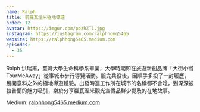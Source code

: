 ```yaml
---
name: Ralph
title: 前羅瓦涅米極地導遊
order: 12
avatar: https://imgur.com/pozhZT1.jpg
instagram: https://instagram.com/ralphhong5465
website: https://ralphhong5465.medium.com
episodes:
  - 35
---
```


Ralph 洪瑞甫，臺灣大學生命科學系畢業，大學時期即在旅遊新創品牌「大街小嚮 TourMeAway」從事城市步行導覽活動。服完兵役後，因順手多投了一封履歷，展開意料之外的極地導遊體驗。出發時連工作所在城市的名稱都不會唸，到深深被拉普蘭的魅力吸引，樂於分享羅瓦涅米觀光宣傳品鮮少提及的在地故事。

Medium: [ralphhong5465.medium.com](https://ralphhong5465.medium.com)